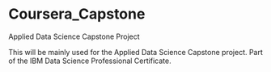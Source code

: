 # Coursera_Capstone
Applied Data Science Capstone Project

This will be mainly used for the Applied Data Science Capstone project. Part of the IBM Data Science Professional Certificate.
